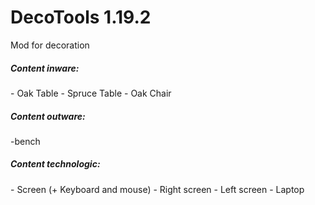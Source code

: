 <h1>DecoTools 1.19.2</h1>

<p> Mod for decoration</p>

<h5>Content inware:</h5>
- Oak Table
- Spruce Table
- Oak Chair

<h5>Content outware:</h5>
-bench

<h5>Content technologic:</h5>
- Screen (+ Keyboard and mouse)
- Right screen
- Left screen
- Laptop

